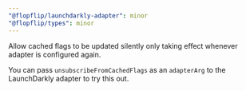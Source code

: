 ```yaml
---
"@flopflip/launchdarkly-adapter": minor
"@flopflip/types": minor
---
```


Allow cached flags to be updated silently only taking effect whenever adapter is configured again.

You can pass `unsubscribeFromCachedFlags` as an `adapterArg` to the LaunchDarkly adapter to try this out.
